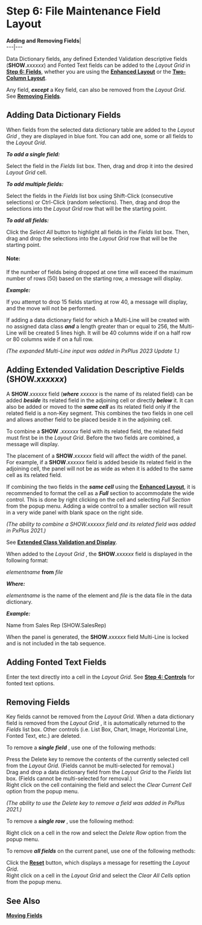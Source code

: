 # Step 6: File Maintenance Field Layout

**Adding and Removing Fields**|   
---|---  
  
Data Dictionary fields, any defined Extended Validation descriptive fields (**SHOW**._xxxxxx_) and Fonted Text fields can be added to the _Layout Grid_ in **[Step 6: Fields](Field%20Layout.md)**, whether you are using the **[Enhanced Layout](Enhanced%20Layout.md)** or the **[Two-Column Layout](Two_column.md)**.

Any field, **_except_** a Key field, can also be removed from the _Layout Grid_. See **[Removing Fields](Add%20Remove%20Fields.htm#remove_flds)**.

##  Adding Data Dictionary Fields

When fields from the selected data dictionary table are added to the _Layout Grid_ , they are displayed in blue font. You can add one, some or all fields to the _Layout Grid_.

**_To add a single field:_**

Select the field in the _Fields_ list box. Then, drag and drop it into the desired _Layout Grid_ cell.

**_To add multiple fields:_**

Select the fields in the _Fields_ list box using Shift-Click (consecutive selections) or Ctrl-Click (random selections). Then, drag and drop the selections into the _Layout Grid_ row that will be the starting point.

**_To add all fields:_**

Click the _Select All_ button to highlight all fields in the _Fields_ list box. Then, drag and drop the selections into the _Layout Grid_ row that will be the starting point.

#### **Note:**  
If the number of fields being dropped at one time will exceed the maximum number of rows (50) based on the starting row, a message will display.  
  
**_Example:_**  
  
If you attempt to drop 15 fields starting at row 40, a message will display, and the move will not be performed.

If adding a data dictionary field for which a Multi-Line will be created with no assigned data class **_and_** a length greater than or equal to 256, the Multi-Line will be created 5 lines high. It will be 40 columns wide if on a half row or 80 columns wide if on a full row.

_(The expanded Multi-Line input was added in PxPlus 2023 Update 1.)_

## Adding Extended Validation Descriptive Fields (SHOW._xxxxxx_)

A **SHOW**._xxxxxx_ field (**_where_** _xxxxxx_ is the name of its related field) can be added **_beside_** its related field in the adjoining cell or directly **_below_** it. It can also be added or moved to the **_same cell_** as its related field only if the related field is a non-Key segment. This combines the two fields in one cell and allows another field to be placed beside it in the adjoining cell.

To combine a **SHOW** _.xxxxxx_ field with its related field, the related field must first be in the _Layout Grid_. Before the two fields are combined, a message will display.

The placement of a **SHOW**._xxxxxx_ field will affect the width of the panel. For example, if a **SHOW**._xxxxxx_ field is added beside its related field in the adjoining cell, the panel will not be as wide as when it is added to the same cell as its related field.

If combining the two fields in the **_same cell_** using the **[Enhanced Layout](Enhanced%20Layout.md)**, it is recommended to format the cell as a **_Full_** section to accommodate the wide control. This is done by right clicking on the cell and selecting _Full Section_ from the popup menu. Adding a wide control to a smaller section will result in a very wide panel with blank space on the right side.

_(The ability to combine a SHOW.xxxxxx field and its related field was added in PxPlus 2021.)_

See **[Extended Class Validation and Display](../../../Data%20Dictionary/Data%20Classes/Extended%20Validation.md)**.

When added to the _Layout Grid_ , the **SHOW**._xxxxxx_ field is displayed in the following format:

_elementname_ **from**  _file_

**_Where:_**

_elementname_ is the name of the element and _file_ is the data file in the data dictionary.

**_Example:_**

Name from Sales Rep (SHOW.SalesRep)

When the panel is generated, the **SHOW**._xxxxxx_ field Multi-Line is locked and is not included in the tab sequence.

## Adding Fonted Text Fields

Enter the text directly into a cell in the _Layout Grid_. See **[Step 4: Controls](Control%20Settings.md)** for fonted text options.

##  Removing Fields

Key fields cannot be removed from the _Layout Grid_. When a data dictionary field is removed from the _Layout Grid_ , it is automatically returned to the _Fields_ list box. Other controls (i.e. List Box, Chart, Image, Horizontal Line, Fonted Text, etc.) are deleted.

To remove a **_single field_** , use one of the following methods:

Press the Delete key to remove the contents of the currently selected cell from the _Layout Grid_. (Fields cannot be multi-selected for removal.)  
Drag and drop a data dictionary field from the _Layout Grid_ to the _Fields_ list box. (Fields cannot be multi-selected for removal.)  
Right click on the cell containing the field and select the _Clear Current Cell_ option from the popup menu.

_(The ability to use the Delete key to remove a field was added in PxPlus 2021.)_

To remove a **_single row_** , use the following method:

Right click on a cell in the row and select the _Delete Row_ option from the popup menu.

To remove **_all fields_** on the current panel, use one of the following methods:

Click the **[Reset](Field%20Layout.htm#reset)** button, which displays a message for resetting the _Layout Grid_.  
Right click on a cell in the _Layout Grid_ and select the _Clear All Cells_ option from the popup menu.

## See Also

**[Moving Fields](Moving%20Fields.md)**
